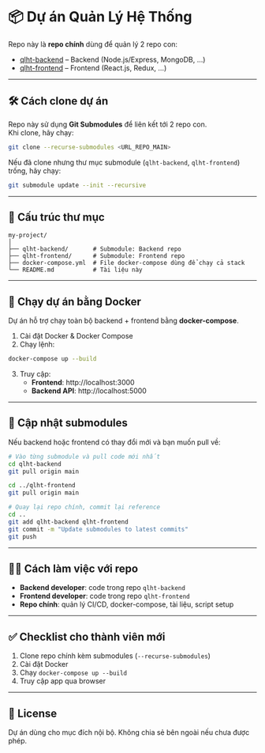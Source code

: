 # 📦 Dự án Quản Lý Hệ Thống

Repo này là **repo chính** dùng để quản lý 2 repo con:

- [qlht-backend](./qlht-backend) – Backend (Node.js/Express, MongoDB, …)  
- [qlht-frontend](./qlht-frontend) – Frontend (React.js, Redux, …)  

---

## 🛠 Cách clone dự án

Repo này sử dụng **Git Submodules** để liên kết tới 2 repo con.  
Khi clone, hãy chạy:

```bash
git clone --recurse-submodules <URL_REPO_MAIN>
```

Nếu đã clone nhưng thư mục submodule (`qlht-backend`, `qlht-frontend`) trống, hãy chạy:

```bash
git submodule update --init --recursive
```

---

## 📂 Cấu trúc thư mục

```
my-project/
│
├── qlht-backend/       # Submodule: Backend repo
├── qlht-frontend/      # Submodule: Frontend repo
├── docker-compose.yml  # File docker-compose dùng để chạy cả stack
└── README.md           # Tài liệu này
```

---

## 🚀 Chạy dự án bằng Docker

Dự án hỗ trợ chạy toàn bộ backend + frontend bằng **docker-compose**.  

1. Cài đặt Docker & Docker Compose  
2. Chạy lệnh:

```bash
docker-compose up --build
```

3. Truy cập:  
   - **Frontend**: http://localhost:3000  
   - **Backend API**: http://localhost:5000  

---

## 🔄 Cập nhật submodules

Nếu backend hoặc frontend có thay đổi mới và bạn muốn pull về:

```bash
# Vào từng submodule và pull code mới nhất
cd qlht-backend
git pull origin main

cd ../qlht-frontend
git pull origin main

# Quay lại repo chính, commit lại reference
cd ..
git add qlht-backend qlht-frontend
git commit -m "Update submodules to latest commits"
git push
```

---

## 👨‍💻 Cách làm việc với repo

- **Backend developer**: code trong repo `qlht-backend`  
- **Frontend developer**: code trong repo `qlht-frontend`  
- **Repo chính**: quản lý CI/CD, docker-compose, tài liệu, script setup  

---

## ✅ Checklist cho thành viên mới

1. Clone repo chính kèm submodules (`--recurse-submodules`)  
2. Cài đặt Docker  
3. Chạy `docker-compose up --build`  
4. Truy cập app qua browser  

---

## 📄 License

Dự án dùng cho mục đích nội bộ. Không chia sẻ bên ngoài nếu chưa được phép.  
